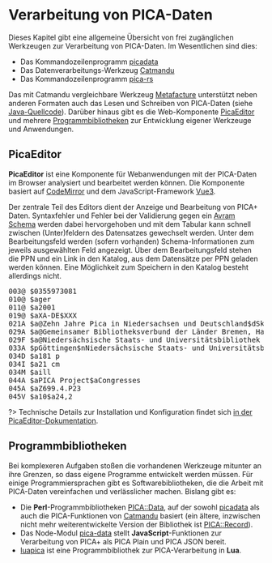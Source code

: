 # Verarbeitung von PICA-Daten

Dieses Kapitel gibt eine allgemeine Übersicht von frei zugänglichen Werkzeugen zur Verarbeitung von PICA-Daten. Im Wesentlichen sind dies:

* Das Kommandozeilenprogramm [picadata](picadata.md)
* Das Datenverarbeitungs-Werkzeug [Catmandu](catmandu.md)
* Das Kommandozeilenprogramm [pica-rs](pica-rs.md)

Das mit Catmandu vergleichbare Werkzeug [Metafacture](http://metafacture.org) unterstützt neben anderen Formaten auch das Lesen und Schreiben von PICA-Daten (siehe [Java-Quellcode](https://github.com/metafacture/metafacture-core/tree/master/metafacture-biblio/src/main/java/org/metafacture/biblio/pica)). Darüber hinaus gibt es die Web-Komponente [PicaEditor](#picaeditor) und mehrere [Programmbibliotheken](#programmbibliotheken) zur Entwicklung eigener Werkzeuge und Anwendungen.

[picadata]: picadata.md
[Catmandu]: catmandu.md
[pica-rs]: pica-rs.md

## PicaEditor

**PicaEditor** ist eine Komponente für Webanwendungen mit der PICA-Daten im Browser analysiert und bearbeitet werden können. Die Komponente basiert auf [CodeMirror](darstellung?id=codemirror) und dem JavaScript-Framework [Vue3](http://v3.vuejs.org/).

Der zentrale Teil des Editors dient der Anzeige und Bearbeitung von PICA+ Daten. Syntaxfehler und Fehler bei der Validierung gegen ein [Avram Schema](formate?id=avram-schemas) werden dabei hervorgehoben und mit dem Tabular kann schnell zwischen (Unter)feldern des Datensatzes gewechselt werden. Unter dem Bearbeitungsfeld werden (sofern vorhanden) Schema-Informationen zum jeweils ausgewählten Feld angezeigt. Über dem Bearbeitungsfeld stehen die PPN und ein Link in den Katalog, aus dem Datensätze per PPN geladen werden können. Eine Möglichkeit zum Speichern in den Katalog besteht allerdings nicht.

<div id="pica-editor" style="text-align:left">
  <pica-editor :databases="databases"
               :unapi="'https://unapi.k10plus.de/'"
               :avram="'https://format.k10plus.de/avram.pl?profile=k10plus'"><pre>
003@ $0355973081
010@ $ager
011@ $a2001
019@ $aXA-DE$XXX
021A $a@Zehn Jahre Pica in Niedersachsen und Deutschland$dSkizzen eines Erfolgs aus Anlass der 5. Verbundkonferenz des Gemeinsamen Bibliotheksverbundes der Länder Bremen, Hamburg, Mecklenburg-Vorpommern, Niedersachsen, Sachsen-Anhalt, Schleswig-Holstein und Thüringen, vom 11.-12. September, 2001 in Göttingen$h[Redaktion, Elmar Mittler]
029A $a@Gemeinsamer Bibliotheksverbund der Länder Bremen, Hamburg, Mecklenburg-Vorpommern, Niedersachsen, Sachsen-Anhalt, Schleswig-Holstein und Thüringen$bVerbundkonferenz$xGöttingen, Germany)
029F $a@Niedersächsische Staats- und Universitätsbibliothek Göttingen
033A $pGöttingen$nNiedersächsische Staats- und Universitätsbibliothek
034D $a181 p
034I $a21 cm
034M $aill
044A $aPICA Project$aCongresses
045A $aZ699.4.P23
045V $a10$a24,2
</pre></pica-editor>
</div>

<script>
Vue.createApp({
  components: { PicaEditor },
  data() {
    return {
      databases: [{
       title: { de: "K10Plus" },
       picabase: "https://opac.k10plus.de/",
       dbkey: "opac-de-627"
      }]
    }
  }
}).mount("#pica-editor")
</script>

?> Technische Details zur Installation und Konfiguration findet sich [in der PicaEditor-Dokumentation](https://www.npmjs.com/package/pica-editor).

## Programmbibliotheken

Bei komplexeren Aufgaben stoßen die vorhandenen Werkzeuge mitunter an ihre Grenzen, so dass eigene Programme entwickelt werden müssen. Für einige Programmiersprachen gibt es Softwarebibliotheken, die die Arbeit mit PICA-Daten vereinfachen und verlässlicher machen. Bislang gibt es:

* Die **Perl**-Programmbibliotheken [PICA::Data](https://github.com/gbv/PICA-Data), auf der sowohl [picadata] als auch die PICA-Funktionen von [Catmandu] basiert (ein ältere, inzwischen nicht mehr weiterentwickelte Version der Bibliothek ist [PICA::Record](https://github.com/gbv/PICA-Record)).
* Das Node-Modul [pica-data](https://www.npmjs.com/package/pica-data) stellt **JavaScript**-Funktionen zur Verarbeitung von PICA+ als PICA Plain und PICA JSON bereit.
* [luapica](http://gbv.github.io/luapica/) ist eine Programmbibliothek zur PICA-Verarbeitung in **Lua**.
